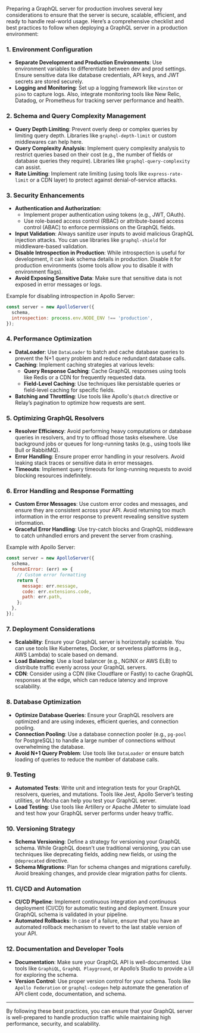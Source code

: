 Preparing a GraphQL server for production involves several key considerations to ensure that the server is secure, scalable, efficient, and ready to handle real-world usage. Here’s a comprehensive checklist and best practices to follow when deploying a GraphQL server in a production environment:

### 1. **Environment Configuration**
   - **Separate Development and Production Environments**: Use environment variables to differentiate between dev and prod settings. Ensure sensitive data like database credentials, API keys, and JWT secrets are stored securely.
   - **Logging and Monitoring**: Set up a logging framework like `winston` or `pino` to capture logs. Also, integrate monitoring tools like New Relic, Datadog, or Prometheus for tracking server performance and health.

### 2. **Schema and Query Complexity Management**
   - **Query Depth Limiting**: Prevent overly deep or complex queries by limiting query depth. Libraries like `graphql-depth-limit` or custom middlewares can help here.
   - **Query Complexity Analysis**: Implement query complexity analysis to restrict queries based on their cost (e.g., the number of fields or database queries they require). Libraries like `graphql-query-complexity` can assist.
   - **Rate Limiting**: Implement rate limiting (using tools like `express-rate-limit` or a CDN layer) to protect against denial-of-service attacks.

### 3. **Security Enhancements**
   - **Authentication and Authorization**: 
     - Implement proper authentication using tokens (e.g., JWT, OAuth).
     - Use role-based access control (RBAC) or attribute-based access control (ABAC) to enforce permissions on the GraphQL fields.
   - **Input Validation**: Always sanitize user inputs to avoid malicious GraphQL injection attacks. You can use libraries like `graphql-shield` for middleware-based validation.
   - **Disable Introspection in Production**: While introspection is useful for development, it can leak schema details in production. Disable it for production environments (some tools allow you to disable it with environment flags).
   - **Avoid Exposing Sensitive Data**: Make sure that sensitive data is not exposed in error messages or logs.
   
   Example for disabling introspection in Apollo Server:

   ```js
   const server = new ApolloServer({
     schema,
     introspection: process.env.NODE_ENV !== 'production',
   });
   ```

### 4. **Performance Optimization**
   - **DataLoader**: Use `DataLoader` to batch and cache database queries to prevent the N+1 query problem and reduce redundant database calls.
   - **Caching**: Implement caching strategies at various levels:
     - **Query Response Caching**: Cache GraphQL responses using tools like Redis or a CDN for frequently requested data.
     - **Field-Level Caching**: Use techniques like persistable queries or field-level caching for specific fields.
   - **Batching and Throttling**: Use tools like Apollo's `@batch` directive or Relay’s pagination to optimize how requests are sent.

### 5. **Optimizing GraphQL Resolvers**
   - **Resolver Efficiency**: Avoid performing heavy computations or database queries in resolvers, and try to offload those tasks elsewhere. Use background jobs or queues for long-running tasks (e.g., using tools like Bull or RabbitMQ).
   - **Error Handling**: Ensure proper error handling in your resolvers. Avoid leaking stack traces or sensitive data in error messages.
   - **Timeouts**: Implement query timeouts for long-running requests to avoid blocking resources indefinitely.

### 6. **Error Handling and Response Formatting**
   - **Custom Error Messages**: Use custom error codes and messages, and ensure they are consistent across your API. Avoid returning too much information in the error response to prevent revealing sensitive system information.
   - **Graceful Error Handling**: Use try-catch blocks and GraphQL middleware to catch unhandled errors and prevent the server from crashing.

   Example with Apollo Server:

   ```js
   const server = new ApolloServer({
     schema,
     formatError: (err) => {
       // Custom error formatting
       return {
         message: err.message,
         code: err.extensions.code,
         path: err.path,
       };
     },
   });
   ```

### 7. **Deployment Considerations**
   - **Scalability**: Ensure your GraphQL server is horizontally scalable. You can use tools like Kubernetes, Docker, or serverless platforms (e.g., AWS Lambda) to scale based on demand.
   - **Load Balancing**: Use a load balancer (e.g., NGINX or AWS ELB) to distribute traffic evenly across your GraphQL servers.
   - **CDN**: Consider using a CDN (like Cloudflare or Fastly) to cache GraphQL responses at the edge, which can reduce latency and improve scalability.

### 8. **Database Optimization**
   - **Optimize Database Queries**: Ensure your GraphQL resolvers are optimized and are using indexes, efficient queries, and connection pooling.
   - **Connection Pooling**: Use a database connection pooler (e.g., `pg-pool` for PostgreSQL) to handle a large number of connections without overwhelming the database.
   - **Avoid N+1 Query Problem**: Use tools like `DataLoader` or ensure batch loading of queries to reduce the number of database calls.

### 9. **Testing**
   - **Automated Tests**: Write unit and integration tests for your GraphQL resolvers, queries, and mutations. Tools like Jest, Apollo Server’s testing utilities, or Mocha can help you test your GraphQL server.
   - **Load Testing**: Use tools like Artillery or Apache JMeter to simulate load and test how your GraphQL server performs under heavy traffic.

### 10. **Versioning Strategy**
   - **Schema Versioning**: Define a strategy for versioning your GraphQL schema. While GraphQL doesn't use traditional versioning, you can use techniques like deprecating fields, adding new fields, or using the `@deprecated` directive.
   - **Schema Migrations**: Plan for schema changes and migrations carefully. Avoid breaking changes, and provide clear migration paths for clients.

### 11. **CI/CD and Automation**
   - **CI/CD Pipeline**: Implement continuous integration and continuous deployment (CI/CD) for automatic testing and deployment. Ensure your GraphQL schema is validated in your pipeline.
   - **Automated Rollbacks**: In case of a failure, ensure that you have an automated rollback mechanism to revert to the last stable version of your API.

### 12. **Documentation and Developer Tools**
   - **Documentation**: Make sure your GraphQL API is well-documented. Use tools like `GraphiQL`, `GraphQL Playground`, or Apollo’s Studio to provide a UI for exploring the schema.
   - **Version Control**: Use proper version control for your schema. Tools like `Apollo Federation` or `graphql-codegen` help automate the generation of API client code, documentation, and schema.

---

By following these best practices, you can ensure that your GraphQL server is well-prepared to handle production traffic while maintaining high performance, security, and scalability.